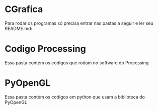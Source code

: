 # CGrafica
Para rodar os programas só precisa entrar nas pastas a seguir e ler seu README.md:

# Codigo Processing
  Essa pasta contém os codigos que rodam no software do Processing
# PyOpenGL
  Essa pasta contém os codigos em python que usam a biblioteca do PyOpenGL

